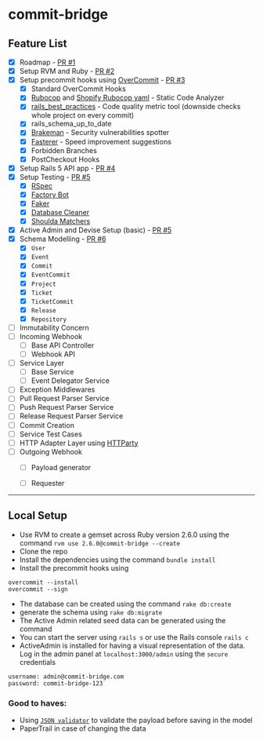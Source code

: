 # commit-bridge

## Feature List
- [x] Roadmap - [PR #1](https://github.com/darth-dodo/commit-bridge/pull/1)
- [x] Setup RVM and Ruby - [PR #2](https://github.com/darth-dodo/commit-bridge/pull/2)
- [x] Setup precommit hooks using [OverCommit](https://github.com/sds/overcommit)  - [PR #3](https://github.com/darth-dodo/commit-bridge/pull/3)
    - [x] Standard OverCommit Hooks
    - [x] [Rubocop](https://github.com/rubocop-hq/rubocop) and [Shopify Rubocop yaml](https://github.com/Shopify/ruby-style-guide/blob/master/rubocop.yml) - Static Code Analyzer
    - [x] [rails_best_practices](https://github.com/flyerhzm/rails_best_practices) - Code quality metric tool (downside checks whole project on every commit)
    - [x] rails_schema_up_to_date
    - [x] [Brakeman](https://github.com/presidentbeef/brakeman) - Security vulnerabilities spotter
    - [x] [Fasterer](https://github.com/DamirSvrtan/fasterer) - Speed improvement suggestions
    - [x] Forbidden Branches
    - [x] PostCheckout Hooks
- [x] Setup Rails 5 API app - [PR #4](https://github.com/darth-dodo/commit-bridge/pull/4)
- [x] Setup Testing  - [PR #5](https://github.com/darth-dodo/commit-bridge/pull/5)
    - [x] [RSpec](https://github.com/rspec/rspec-rails)
    - [x] [Factory Bot](https://github.com/thoughtbot/factory_bot)
    - [x] [Faker](https://github.com/faker-ruby/faker)
    - [x] [Database Cleaner](https://github.com/DatabaseCleaner/database_cleaner)
    - [x] [Shoulda Matchers](https://github.com/thoughtbot/shoulda-matchers)
- [x] Active Admin and Devise Setup (basic) - [PR #5](https://github.com/darth-dodo/commit-bridge/pull/5)
- [x] Schema Modelling - [PR #6](https://github.com/darth-dodo/commit-bridge/pull/6)
    - [x] `User`
    - [x] `Event`
    - [x] `Commit`
    - [x] `EventCommit`
    - [x] `Project`
    - [x] `Ticket`
    - [x] `TicketCommit`
    - [x] `Release`
    - [x] `Repository`
- [ ] Immutability Concern
- [ ] Incoming Webhook
    - [ ] Base API Controller
    - [ ] Webhook API
- [ ] Service Layer
    - [ ] Base Service
    - [ ] Event Delegator Service
- [ ] Exception Middlewares
- [ ] Pull Request Parser Service
- [ ] Push Request Parser Service
- [ ] Release Request Parser Service
- [ ] Commit Creation
- [ ] Service Test Cases
- [ ] HTTP Adapter Layer using [HTTParty](https://github.com/jnunemaker/httparty)
- [ ] Outgoing Webhook
    - [ ] Payload generator
    - [ ] Requester


---
## Local Setup
- Use RVM to create a gemset across Ruby version 2.6.0 using the command `rvm use 2.6.0@commit-bridge --create`
- Clone the repo
- Install the dependencies using the command `bundle install`
- Install the precommit hooks using
```
overcommit --install
overcommit --sign
```
- The database can be created using the command `rake db:create`
- generate the schema using `rake db:migrate`
- The Active Admin related seed data can be generated using the command `   `
- You can start the server using `rails s` or use the Rails console `rails c`
- ActiveAdmin is installed for having a visual representation of the data. Log in the admin panel at
`localhost:3000/admin` using the `secure` credentials
```
username: admin@commit-bridge.com
password: commit-bridge-123
```


### Good to haves:
- Using [`JSON validator`](https://github.com/mirego/activerecord_json_validator) to validate the payload before saving in the model
- PaperTrail in case of changing the data
